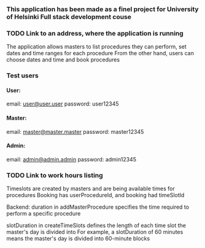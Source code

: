 ### This application has been made as a finel project for University of Helsinki Full stack development couse

### TODO Link to an address, where the application is running

The application allows masters to list procedures they can perform, set dates and time ranges for each procedure
From the other hand, users can choose dates and time and book procedures

### Test users
#### User:
email: user@user.user
password: user12345

#### Master:
email: master@master.master
password: master12345

#### Admin:
email: admin@admin.admin
password: admin12345

### TODO Link to work hours listing


Timeslots are created by masters and are being available times for procedures
Booking has userProcedureId, and booking had timeSlotId


Backend:
duration in addMasterProcedure specifies the time required to perform a specific procedure

slotDuration in createTimeSlots defines the length of each time slot the master's day is divided into
For example, a slotDuration of 60 minutes means the master's day is divided into 60-minute blocks